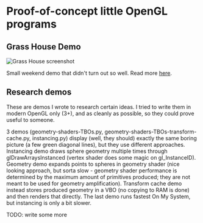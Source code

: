 Proof-of-concept little OpenGL programs
=======================================

## Grass House Demo ##

![Grass House screenshot](http://matejd.github.com/OpenGL-proof-of-concepts/grass-house.png)

Small weekend demo that didn't turn out so well. Read more [here](http://matejd.github.com/grass_house_demo_geometry_shaders_glsl_noise_shadow_mapping).

## Research demos ##

These are demos I wrote to research certain ideas. I tried
to write them in modern OpenGL only (3+), and as cleanly as
possible, so they could prove useful to someone.

3 demos (geometry-shaders-TBOs.py, geometry-shaders-TBOs-transform-cache.py, instancing.py)
display (well, they should) exactly the same boring picture (a few green diagonal lines), but they use different approaches.
Instancing demo draws sphere geometry multiple times through glDrawArraysInstanced (vertex shader
does some magic on gl_InstanceID). Geometry demo expands points to spheres in geometry shader 
(nice looking approach, but sorta slow - geometry shader performance is determined by the maximum
amount of primitives produced; they are not meant to be used for geometry amplification).
Transform cache demo instead stores produced geometry in a VBO (no copying to RAM is done) and
then renders that directly. The last demo runs fastest On My System, but instancing is only a bit slower.

TODO: write some more

